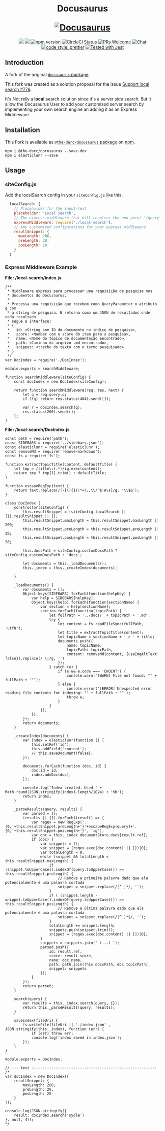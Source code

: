 <h1 align="center">
  <p align="center">Docusaurus</p>
  <a href="https://docusaurus.io"><img src="https://docusaurus.io/img/slash-introducing.svg" alt="Docusaurus"></a>
</h1>

<p align="center">
  <a href="https://www.npmjs.com/package/docusaurus"><a href="#backers" alt="sponsors on Open Collective"><img src="https://opencollective.com/Docusaurus/backers/badge.svg" /></a> <a href="#sponsors" alt="Sponsors on Open Collective"><img src="https://opencollective.com/Docusaurus/sponsors/badge.svg" /></a> <img src="https://img.shields.io/npm/v/docusaurus.svg?style=flat" alt="npm version"></a>
  <a href="https://circleci.com/gh/facebook/Docusaurus"><img src="https://circleci.com/gh/facebook/Docusaurus.svg?style=shield" alt="CircleCI Status"></a>
  <a href="CONTRIBUTING.md#pull-requests"><img src="https://img.shields.io/badge/PRs-welcome-brightgreen.svg" alt="PRs Welcome"></a>
  <a href="https://discord.gg/docusaurus"><img src="https://img.shields.io/badge/chat-on%20discord-7289da.svg" alt="Chat"></a>
  <a href="https://github.com/prettier/prettier"><img alt="code style: prettier" src="https://img.shields.io/badge/code_style-prettier-ff69b4.svg?style=flat-square"></a>
  <a href="https://github.com/facebook/jest"><img src="https://img.shields.io/badge/tested_with-jest-99424f.svg" alt="Tested with Jest"></a>
</p>

## Introduction

A fork of the original [`docusaurus` package](https://www.npmjs.com/package/docusaurus).

This fork was created as a solution proposal for the issue [Support local search #776](https://github.com/facebook/Docusaurus/issues/776).

It's Not relly a **local** search solution since it's a server side search. But it allow the Docusaurus User to add your customized server search by implementing your own search engine an adding it as an Express Middleware.

## Installation

This Fork is available as [`@the-darc/docusaurus` package](https://www.npmjs.com/package/@the-darc/docusaurus) on [npm](https://www.npmjs.com).

```
npm i @the-darc/docusaurus --save-dev
npm i elasticlunr --save
```

## Usage

### siteConfig.js

Add the localSearch config in your `siteConfig.js` like this:

```js
  localSearch: {
    // Placeholder for the input-text
    placeholder: 'Local Search',
    // The express middleware that will resolver the end-point "/query?q=<search-string>"
    expressMiddleware: require('./local-search'),
    // Any customized configurations for your express middleware
    resultSnippet: {
      maxLength: 200,
      preLength: 28,
      posLength: 28
    }
  }
```

### Express Middleware Example

**File: <your-projeto>/local-search/index.js**
  
```
/**
 * Middleware express para processar uma requisição de pesquisa nos
 * documentos do Docusaurus.
 * 
 * Processa uma requisição que recebem como QueryParameter o atributo q com 
 * a string de pesquisa. E retorna como um JSON de resultados onde cada resultado
 * segue a interface:
 * {
 *   id: <String com ID do documento no indice de pesquisa>,
 *   score: <Number com o score do item para a pesquisa>,
 *   name: <Nome do tópico de documentação encontrado>,
 *   path: <Caminho do arquivo .md encontrado>,
 *   snippet: <trecho do texto com o termo pesquisado>
 * }
 */
var DocIndex = require('./DocIndex');

module.exports = searchMiddleware;

function searchMiddleware(siteConfig) {
    const docIndex = new DocIndex(siteConfig);

    return function searchMiddleware(req, res, next) {
        let q = req.query.q;
        if (!q) return res.status(404).send([]);
    
        var r = docIndex.search(q);
        res.status(200).send(r);
    };
}
```

**File: <your-projeto>/local-search/DocIndex.js**

```
const path = require('path');
const SIDEBARS = require('../sidebars.json');
const elasticlunr = require('elasticlunr');
const removeMd = require('remove-markdown');
const fs = require('fs');

function extractTopicTitle(content, defaultTitle) {
    let tmp = /title\:(.*)/ig.exec(content);
    return tmp ? tmp[1].trim() : defaultTitle;
}

function escapeRegExp(text) {
    return text.replace(/[-[\]{}()*+?.,\\/^$|#\s]/g, '\\$&');
}

class DocIndex {
    constructor(siteConfig) {
        this.resultSnippet = (siteConfig.localSearch || {}).resultSnippet || {};
        this.resultSnippet.maxLength = this.resultSnippet.maxLength || 200;
        this.resultSnippet.preLength = this.resultSnippet.preLength || 28;
        this.resultSnippet.posLength = this.resultSnippet.posLength || 28;

        this.docsPath = siteConfig.customDocsPath ? siteConfig.customDocsPath : 'docs';

        let documents = this._loadDocuments();
        this._index = this._createIndex(documents);

    }

    _loadDocuments() {
        var documents = [];
        Object.keys(SIDEBARS).forEach(function(helpKey) {
            var help = SIDEBARS[helpKey];
            Object.keys(help).forEach(function(sectionName) {
                var section = help[sectionName];
                section.forEach(function(topicPath) {
                    let fullPath = '../docs/' + topicPath + '.md';
                    try {
                        let content = fs.readFileSync(fullPath, 'utf8');
                        let title = extractTopicTitle(content);
                        let topicName = sectionName + ' > ' + title;
                        documents.push({
                            name: topicName,
                            topicPath: topicPath,
                            content: removeMd(content, {useImgAltText: false}).replace(/ \|/g, '')
                        });
                    } catch (e) {
                        if (e && e.code === 'ENOENT') {
                            console.warn('[WARN] File not found: "' + fullPath + '"');
                        } else {
                            console.error('[ERROR] Unexpected error reading file contents for indexing: "' + fullPath + '"');
                            throw e;
                        }
                    }
                });
            });
        });
        return documents;
    }

    _createIndex(documents) {
        var index = elasticlunr(function () {
            this.setRef('id');
            this.addField('content');
            // this.saveDocument(false);
        });
    
        documents.forEach(function (doc, id) {
            doc.id = id;
            index.addDoc(doc);
        });

        console.log('Index created. Used ' + Math.round(JSON.stringify(index).length/1024) + 'Kb');
        return index;
    }

    _parseResults(query, results) {
        var parsed = [];
        (results || []).forEach((result) => {
            var regex = new RegExp('.{0,'+this.resultSnippet.preLength+'}'+escapeRegExp(query)+'.{0,'+this.resultSnippet.posLength+'}', 'ig');
            var doc = this._index.documentStore.docs[result.ref];
            if (doc) {
                var snippets = [];
                var snippet = (regex.exec(doc.content) || [])[0];
                var totalLength = 0;
                while (snippet && totalLength < this.resultSnippet.maxLength) {
                    if (snippet.toUpperCase().indexOf(query.toUpperCase()) >= this.resultSnippet.preLength) {
                        // Remove a primeira palavra dado que ela potencialmente é uma palavra cortada
                        snippet = snippet.replace(/[^ ]*/, '');
                    }
                    if ( (snippet.length - snippet.toUpperCase().indexOf(query.toUpperCase())) >= this.resultSnippet.posLength) {
                        // Remove a última palavra dado que ela potencialmente é uma palavra cortada
                        snippet = snippet.replace(/[^ ]*$/, '');
                    }
                    totalLength += snippet.length;
                    snippets.push(snippet.trim());
                    snippet = (regex.exec(doc.content) || [])[0];
                }
                snippets = snippets.join(' (...) ');
                parsed.push({
                    id: result.ref,
                    score: result.score,
                    name: doc.name,
                    path: path.join(this.docsPath, doc.topicPath),
                    snippet: snippets
                });
            }
        });
        return parsed;
    }

    search(query) {
        var results = this._index.search(query, {});
        return this._parseResults(query, results);
    }

    saveIndex(fileUri) {
        fs.writeFile(fileUri || './index.json' , JSON.stringify(this._index), function (err) {
            if (err) throw err;
            console.log('index saved in index.json');
        });
    }
}

module.exports = DocIndex;

// --- test ---------------------------------------------------------
/*
var docIndex = new DocIndex({
    resultSnippet: {
        maxLength: 200,
        preLength: 28,
        posLength: 28
    }
});

console.log(JSON.stringify({
    result: docIndex.search('sydle')
}, null, 4));
*/
```


